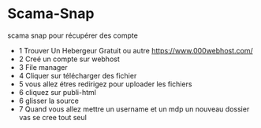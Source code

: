 # Scama-Snap
scama  snap pour récupérer des compte
- 1 Trouver Un Hebergeur Gratuit ou autre https://www.000webhost.com/
- 2 Creé un compte sur webhost
- 3 File manager 
- 4 Cliquer sur télécharger des fichier
- 5 vous allez étres redirigez pour uploader les fichiers 
- 6 cliquez sur publi-html 
- 6 glisser la source 
- 7 Quand vous allez mettre un username et un mdp un nouveau dossier vas se cree tout seul
